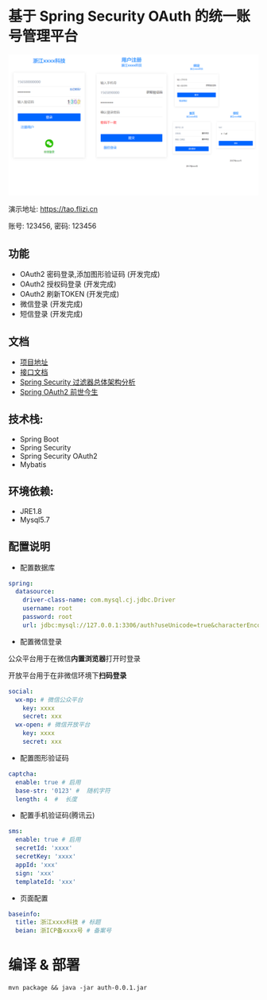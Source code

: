 # 基于 Spring Security OAuth 的统一账号管理平台

![preview](./doc/pic/preview.png)

演示地址: https://tao.flizi.cn

账号: 123456, 密码: 123456

## 功能

- OAuth2 密码登录,添加图形验证码 (开发完成)
- OAuth2 授权码登录 (开发完成)
- OAuth2 刷新TOKEN (开发完成)
- 微信登录 (开发完成)
- 短信登录 (开发完成)

## 文档

- [项目地址](https://github.com/taoroot/oauth2-server)
- [接口文档](./doc/api.md)
- [Spring Security 过滤器总体架构分析](./doc/filter.md)
- [Spring OAuth2 前世今生](./doc/history.md)

## 技术栈:

- Spring Boot
- Spring Security
- Spring Security OAuth2
- Mybatis

## 环境依赖:

- JRE1.8
- Mysql5.7

## 配置说明

- 配置数据库

```yaml
spring:
  datasource:
    driver-class-name: com.mysql.cj.jdbc.Driver
    username: root
    password: root
    url: jdbc:mysql://127.0.0.1:3306/auth?useUnicode=true&characterEncoding=utf-8&serverTimezone=GMT%2B8
```

- 配置微信登录

公众平台用于在微信**内置浏览器**打开时登录

开放平台用于在非微信环境下**扫码登录**

```yaml
social:
  wx-mp: # 微信公众平台
    key: xxxx
    secret: xxx
  wx-open: # 微信开放平台
    key: xxxx
    secret: xxx
```

- 配置图形验证码

```yaml
captcha:
  enable: true # 启用
  base-str: '0123' #  随机字符
  length: 4  #  长度
```

- 配置手机验证码(腾讯云)

```yaml
sms:
  enable: true # 启用
  secretId: 'xxxx'
  secretKey: 'xxxx'
  appId: 'xxx'
  sign: 'xxx'
  templateId: 'xxx'
```

- 页面配置

```yaml
baseinfo:
  title: 浙江xxxx科技 # 标题
  beian: 浙ICP备xxxx号 # 备案号
```

# 编译 & 部署
```shell
mvn package && java -jar auth-0.0.1.jar
```